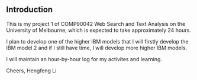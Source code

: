 Introduction
------------

This is my project 1 of COMP90042 Web Search and Text Analysis on the University of Melbourne, which is expected to take approximately 24 hours.

I plan to develop one of the higher IBM models that I will firstly develop the IBM model 2 and if I still have time, I will develop more higher IBM models.

I will maintain an hour-by-hour log for my activites and learning.

Cheers,
Hengfeng Li
